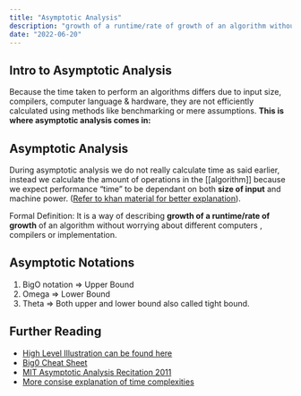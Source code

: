 ```yaml
---
title: "Asymptotic Analysis"
description: "growth of a runtime/rate of growth of an algorithm without worrying about different computers , compilers or implementation."
date: "2022-06-20"
---
```



## Intro to Asymptotic Analysis

Because the time taken to perform an algorithms differs due to input size, compilers, computer language & hardware, they are not efficiently calculated using methods like benchmarking or mere assumptions. **This is where asymptotic analysis comes in:**

## Asymptotic Analysis

During asymptotic analysis we do not really calculate time as said earlier, instead we calculate the amount of operations in the [[algorithm]] because we expect performance “time” to be dependant on both **size of input** and machine power. ([Refer to khan material for better explanation](https://www.khanacademy.org/computing/computer-science/algorithms/asymptotic-notation/a/asymptotic-notation)).

Formal Definition: It is a way of describing **growth of a runtime/rate of growth** of an algorithm without worrying about different computers , compilers or implementation.

## Asymptotic Notations

1.  BigO notation ⇒ Upper Bound
2.  Omega ⇒ Lower Bound
3.  Theta ⇒ Both upper and lower bound also called tight bound.




## Further Reading
- [High Level Illustration can be found here](/fun)
- [Big0 Cheat Sheet](https://www.bigocheatsheet.com/)
- [MIT Asymptotic Analysis Recitation 2011](http://courses.csail.mit.edu/6.006/spring11/rec/rec01.pdf)
- [More consise explanation of time complexities](https://medium.com/swlh/big-o-notation-and-time-space-complexity-1806936e6330#:~:text=O(nlogn)%20is%20known%20as,using%20O(logn)%20space.)